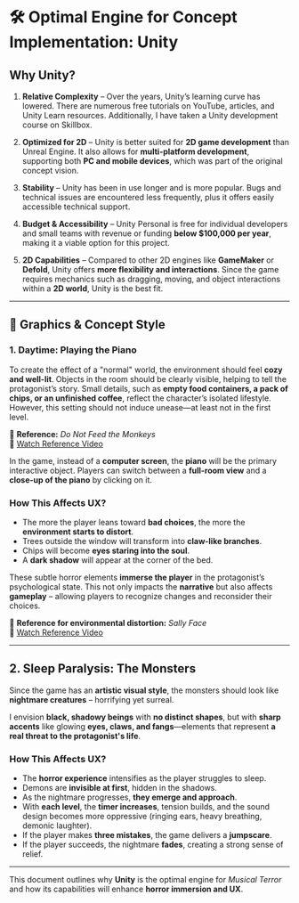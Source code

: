 # 🛠 Optimal Engine for Concept Implementation: Unity

## Why Unity?

1. **Relative Complexity** – Over the years, Unity’s learning curve has lowered. There are numerous free tutorials on YouTube, articles, and Unity Learn resources. Additionally, I have taken a Unity development course on Skillbox.

2. **Optimized for 2D** – Unity is better suited for **2D game development** than Unreal Engine. It also allows for **multi-platform development**, supporting both **PC and mobile devices**, which was part of the original concept vision.

3. **Stability** – Unity has been in use longer and is more popular. Bugs and technical issues are encountered less frequently, plus it offers easily accessible technical support.

4. **Budget & Accessibility** – Unity Personal is free for individual developers and small teams with revenue or funding **below $100,000 per year**, making it a viable option for this project.

5. **2D Capabilities** – Compared to other 2D engines like **GameMaker** or **Defold**, Unity offers **more flexibility and interactions**. Since the game requires mechanics such as dragging, moving, and object interactions within a **2D world**, Unity is the best fit.

---

## 🎨 Graphics & Concept Style

### **1. Daytime: Playing the Piano**

To create the effect of a "normal" world, the environment should feel **cozy and well-lit**. Objects in the room should be clearly visible, helping to tell the protagonist’s story. Small details, such as **empty food containers, a pack of chips, or an unfinished coffee**, reflect the character’s isolated lifestyle. However, this setting should not induce unease—at least not in the first level.

📌 **Reference:** *Do Not Feed the Monkeys*  
🔗 [Watch Reference Video](https://www.youtube.com/watch?v=84YKj0eB9QE)

In the game, instead of a **computer screen**, the **piano** will be the primary interactive object. Players can switch between a **full-room view** and a **close-up of the piano** by clicking on it.

### **How This Affects UX?**

- The more the player leans toward **bad choices**, the more the **environment starts to distort**. 
- Trees outside the window will transform into **claw-like branches**.
- Chips will become **eyes staring into the soul**.
- A **dark shadow** will appear at the corner of the bed.

These subtle horror elements **immerse the player** in the protagonist’s psychological state. This not only impacts the **narrative** but also affects **gameplay** – allowing players to recognize changes and reconsider their choices.

📌 **Reference for environmental distortion:** *Sally Face*  
🔗 [Watch Reference Video](https://www.youtube.com/watch?v=lTlQvLGRI_U)


---

## **2. Sleep Paralysis: The Monsters**

Since the game has an **artistic visual style**, the monsters should look like **nightmare creatures** – horrifying yet surreal. 

I envision **black, shadowy beings** with **no distinct shapes**, but with **sharp accents** like glowing **eyes, claws, and fangs**—elements that represent **a real threat to the protagonist's life**.

### **How This Affects UX?**
- The **horror experience** intensifies as the player struggles to sleep. 
- Demons are **invisible at first**, hidden in the shadows.
- As the nightmare progresses, **they emerge and approach**.
- With **each level**, the **timer increases**, tension builds, and the sound design becomes more oppressive (ringing ears, heavy breathing, demonic laughter).
- If the player makes **three mistakes**, the game delivers a **jumpscare**.
- If the player succeeds, the nightmare **fades**, creating a strong sense of relief.

---

This document outlines why **Unity** is the optimal engine for *Musical Terror* and how its capabilities will enhance **horror immersion and UX**.
